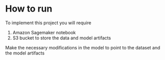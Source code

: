 # How to run

To implement this project you will require
1. Amazon Sagemaker notebook
2. S3 bucket to store the data and model artifacts

Make the necessary modifications in the model to point to the dataset and the model artifacts
